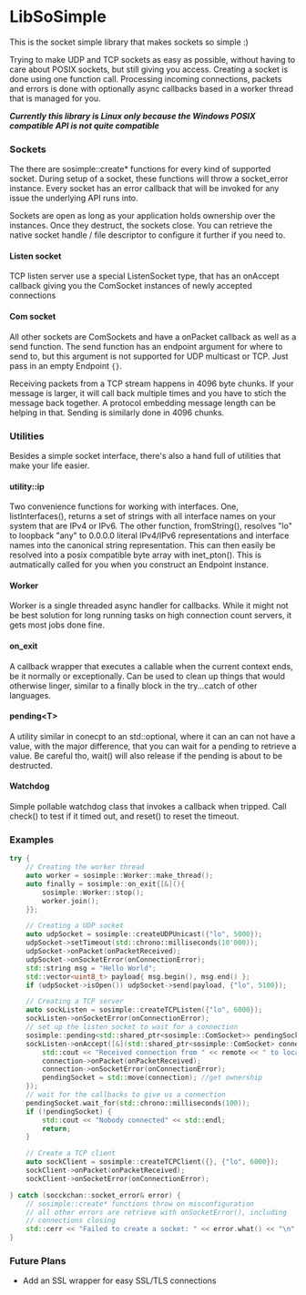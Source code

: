 # LibSoSimple

This is the socket simple library that makes sockets so simple :)

Trying to make UDP and TCP sockets as easy as possible, without having to care about POSIX sockets, but still giving you access.
Creating a socket is done using one function call. Processing incoming connections, packets and errors is done with optionally async callbacks based in a worker thread that is managed for you.

***Currently this library is Linux only because the Windows POSIX compatible API is not quite compatible***

### Sockets

The there are sosimple::create* functions for every kind of supported socket.
During setup of a socket, these functions will throw a socket_error instance. Every socket has an error callback that will be invoked for any issue the underlying API runs into.

Sockets are open as long as your application holds ownership over the instances. Once they destruct, the sockets close.
You can retrieve the native socket handle / file descriptor to configure it further if you need to.

#### Listen socket

TCP listen server use a special ListenSocket type, that has an onAccept callback giving you the ComSocket instances of newly accepted connections

#### Com socket

All other sockets are ComSockets and have a onPacket callback as well as a send function. The send function has an endpoint argument for where to
send to, but this argument is not supported for UDP multicast or TCP. Just pass in an empty Endpoint `{}`.

Receiving packets from a TCP stream happens in 4096 byte chunks. If your message is larger, it will call back multiple times and you have to
stich the message back together. A protocol embedding message length can be helping in that. Sending is similarly done in 4096 chunks.

### Utilities

Besides a simple socket interface, there's also a hand full of utilities that make your life easier.

#### utility::ip

Two convenience functions for working with interfaces. One, listInterfaces(), returns a set of strings with all interface names on your system that are IPv4 or IPv6. The other function, fromString(), resolves "lo" to loopback "any" to 0.0.0.0 literal IPv4/IPv6 representations and interface names into the canonical string representation. This can then easily be resolved into a posix compatible byte array with inet_pton(). This is autmatically called for you when you construct an Endpoint instance.

#### Worker

Worker is a single threaded async handler for callbacks. While it might not be best solution for long running tasks on high connection count servers, it gets most jobs done fine.

#### on_exit

A callback wrapper that executes a callable when the current context ends, be it normally or exceptionally. Can be used to clean up things that would otherwise linger, similar to a finally block in the try...catch of other languages.

#### pending\<T>

A utility similar in conecpt to an std::optional, where it can an can not have a value, with the major difference, that you can wait for a pending to retrieve a value. Be careful tho, wait() will also release if the pending is about to be destructed.

#### Watchdog

Simple pollable watchdog class that invokes a callback when tripped.
Call check() to test if it timed out, and reset() to reset the timeout.

### Examples

```c++
try {
    // Creating the worker thread
    auto worker = sosimple::Worker::make_thread();
    auto finally = sosimple::on_exit{[&](){
        sosimple::Worker::stop();
        worker.join();
    }};

    // Creating a UDP socket
    auto udpSocket = sosimple::createUDPUnicast({"lo", 5000});
    udpSocket->setTimeout(std::chrono::milliseconds(10'000));
    udpSocket->onPacket(onPacketReceived);
    udpSocket->onSocketError(onConnectionError);
    std::string msg = "Hello World";
    std::vector<uint8_t> payload{ msg.begin(), msg.end() };
    if (udpSocket->isOpen()) udpSocket->send(payload, {"lo", 5100});

    // Creating a TCP server
    auto sockListen = sosimple::createTCPListen({"lo", 6000});
    sockListen->onSocketError(onConnectionError);
    // set up the listen socket to wait for a connection
    sosimple::pending<std::shared_ptr<sosimple::ComSocket>> pendingSocket{};
    sockListen->onAccept([&](std::shared_ptr<sosimple::ComSocket> connection, sosimple::Endpoint remote) {
        std::cout << "Received connection from " << remote << " to local " << connection->getLocalEndpoint() << "\n";
        connection->onPacket(onPacketReceived);
        connection->onSocketError(onConnectionError);
        pendingSocket = std::move(connection); //get ownership
    });
    // wait for the callbacks to give us a connection
    pendingSocket.wait_for(std::chrono::milliseconds(100));
    if (!pendingSocket) {
        std::cout << "Nobody connected" << std::endl;
        return;
    }

    // Create a TCP client
    auto sockClient = sosimple::createTCPClient({}, {"lo", 6000});
    sockClient->onPacket(onPacketReceived);
    sockClient->onSocketError(onConnectionError);

} catch (socckchan::socket_error& error) {
    // sosimple::create* functions throw on misconfiguration
    // all other errors are retrieve with onSocketError(), including
    // connections closing
    std::cerr << "Failed to create a socket: " << error.what() << "\n";
}
```

### Future Plans

* Add an SSL wrapper for easy SSL/TLS connections

